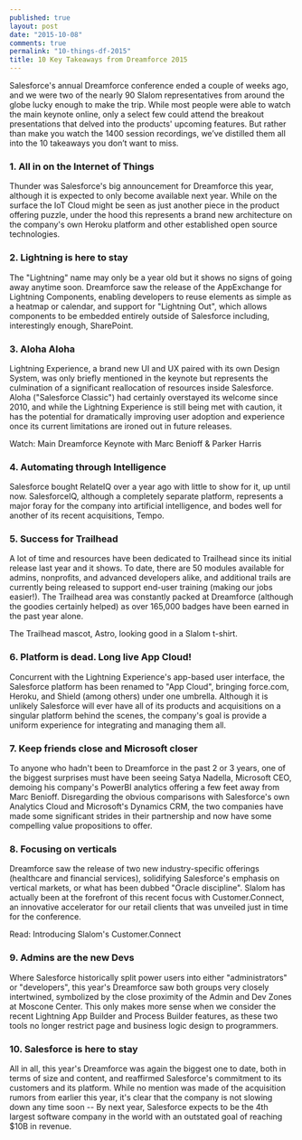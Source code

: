 ```yaml
---
published: true
layout: post
date: "2015-10-08"
comments: true
permalink: "10-things-df-2015"
title: 10 Key Takeaways from Dreamforce 2015
---
```




Salesforce's annual Dreamforce conference ended a couple of weeks ago, and we were two of the nearly 90 Slalom representatives from around the globe lucky enough to make the trip. While most people were able to watch the main keynote online, only a select few could attend the breakout presentations that delved into the products' upcoming features. But rather than make you watch the 1400 session recordings, we’ve distilled them all into the 10 takeaways you don’t want to miss.

### 1. All in on the Internet of Things 
Thunder was Salesforce's big announcement for Dreamforce this year, although it is expected to only become available next year. While on the surface the IoT Cloud might be seen as just another piece in the product offering puzzle, under the hood this represents a brand new architecture on the company's own Heroku platform and other established open source technologies.
 
### 2. Lightning is here to stay
The "Lightning" name may only be a year old but it shows no signs of going away anytime soon. Dreamforce saw the release of the AppExchange for Lightning Components, enabling developers to reuse elements as simple as a heatmap or calendar, and support for "Lightning Out", which allows components to be embedded entirely outside of Salesforce including, interestingly enough, SharePoint.
 
### 3. Aloha Aloha
Lightning Experience, a brand new UI and UX paired with its own Design System, was only briefly mentioned in the keynote but represents the culmination of a significant reallocation of resources inside Salesforce. Aloha ("Salesforce Classic") had certainly overstayed its welcome since 2010, and while the Lightning Experience is still being met with caution, it has the potential for dramatically improving user adoption and experience once its current limitations are ironed out in future releases.
 
Watch: Main Dreamforce Keynote with Marc Benioff & Parker Harris
 
### 4. Automating through Intelligence
Salesforce bought RelateIQ over a year ago with little to show for it, up until now. SalesforceIQ, although a completely separate platform, represents a major foray for the company into artificial intelligence, and bodes well for another of its recent acquisitions, Tempo. 
 
### 5. Success for Trailhead
A lot of time and resources have been dedicated to Trailhead since its initial release last year and it shows. To date, there are 50 modules available for admins, nonprofits, and advanced developers alike, and additional trails are currently being released to support end-user training (making our jobs easier!). The Trailhead area was constantly packed at Dreamforce (although the goodies certainly helped) as over 165,000 badges have been earned in the past year alone.

The Trailhead mascot, Astro, looking good in a Slalom t-shirt.
 
### 6. Platform is dead. Long live App Cloud!
Concurrent with the Lightning Experience's app-based user interface, the Salesforce platform has been renamed to "App Cloud", bringing force.com, Heroku, and Shield (among others) under one umbrella. Although it is unlikely Salesforce will ever have all of its products and acquisitions on a singular platform behind the scenes, the company's goal is provide a uniform experience for integrating and managing them all.
 
### 7. Keep friends close and Microsoft closer
To anyone who hadn't been to Dreamforce in the past 2 or 3 years, one of the biggest surprises must have been seeing Satya Nadella, Microsoft CEO, demoing his company's PowerBI analytics offering a few feet away from Marc Benioff. Disregarding the obvious comparisons with Salesforce's own Analytics Cloud and Microsoft's Dynamics CRM, the two companies have made some significant strides in their partnership and now have some compelling value propositions to offer. 
 
### 8. Focusing on verticals
Dreamforce saw the release of two new industry-specific offerings (healthcare and financial services), solidifying Salesforce's emphasis on vertical markets, or what has been dubbed "Oracle discipline". Slalom has actually been at the forefront of this recent focus with Customer.Connect, an innovative accelerator for our retail clients that was unveiled just in time for the conference.
 
Read: Introducing Slalom's Customer.Connect
 
### 9. Admins are the new Devs
Where Salesforce historically split power users into either "administrators" or "developers", this year's Dreamforce saw both groups very closely intertwined, symbolized by the close proximity of the Admin and Dev Zones at Moscone Center. This only makes more sense when we consider the recent Lightning App Builder and Process Builder features, as these two tools no longer restrict page and business logic design to programmers.
 
### 10. Salesforce is here to stay
All in all, this year's Dreamforce was again the biggest one to date, both in terms of size and content, and reaffirmed Salesforce's commitment to its customers and its platform. While no mention was made of the acquisition rumors from earlier this year, it's clear that the company is not slowing down any time soon -- By next year, Salesforce expects to be the 4th largest software company in the world with an outstated goal of reaching $10B in revenue.

